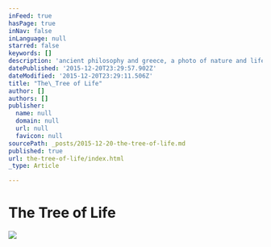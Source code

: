 ```yaml
---
inFeed: true
hasPage: true
inNav: false
inLanguage: null
starred: false
keywords: []
description: 'ancient philosophy and greece, a photo of nature and life'
datePublished: '2015-12-20T23:29:57.902Z'
dateModified: '2015-12-20T23:29:11.506Z'
title: "The\_Tree of Life"
author: []
authors: []
publisher:
  name: null
  domain: null
  url: null
  favicon: null
sourcePath: _posts/2015-12-20-the-tree-of-life.md
published: true
url: the-tree-of-life/index.html
_type: Article

---
```

# The Tree of Life
![](https://the-grid-user-content.s3-us-west-2.amazonaws.com/9e8191f2-0ed1-416b-8e96-f61a682ff762.jpg)